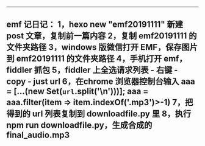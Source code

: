 ---
emf 记日记：
1，hexo new "emf20191111" 新建 post 文章，复制前一篇内容
2，复制 emf20191111 的文件夹路径
3，windows 版微信打开 EMF，保存图片到 emf20191111 的文件夹路径
4，手机打开 emf，fiddler 抓包
5，fiddler 上全选请求列表 - 右键 - copy - just url
6，在chrome 浏览器控制台输入 aaa = [...(new Set(`url`.split('\n')))]; aaa = aaa.filter(item => item.indexOf('.mp3')>-1)
7，把得到的 url 列表复制到 downloadfile.py 里
8，执行 npm run downloadfile.py，生成合成的 final_audio.mp3
---